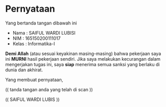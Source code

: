 # Pernyataan

Yang bertanda tangan dibawah ini

* Nama : SAIFUL WARDI LUBISI
* NIM : 165150200111017
* Kelas : Informatika-I

**Demi Allah** (atau sesuai keyakinan masing-masing) bahwa pekerjaan saya ini **MURNI** hasil pekerjaan sendiri. Jika saya melakukan kecurangan dalam mengerjakan tugas ini, saya **siap** menerima semua sanksi yang berlaku di dunia dan akhirat.

Yang membuat pernyataan,

(( tanda tangan anda yang telah di scan ))

(( SAIFUL WARDI LUBIS ))
